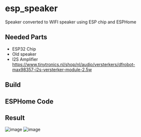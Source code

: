 # esp_speaker
Speaker converted to WIFI speaker using ESP chip and ESPHome

## Needed Parts
- ESP32 Chip
- Old speaker
- I2S Amplifier https://www.tinytronics.nl/shop/nl/audio/versterkers/dfrobot-max98357-i2s-versterker-module-2.5w

## Build

## ESPHome Code

## Result
![image](https://user-images.githubusercontent.com/100353268/212062875-9724bd93-0a34-4911-9f9d-0bd3708b8546.png)
![image](https://user-images.githubusercontent.com/100353268/212062918-0386f744-02d3-4a00-bfa8-49631c0ff84d.png)
